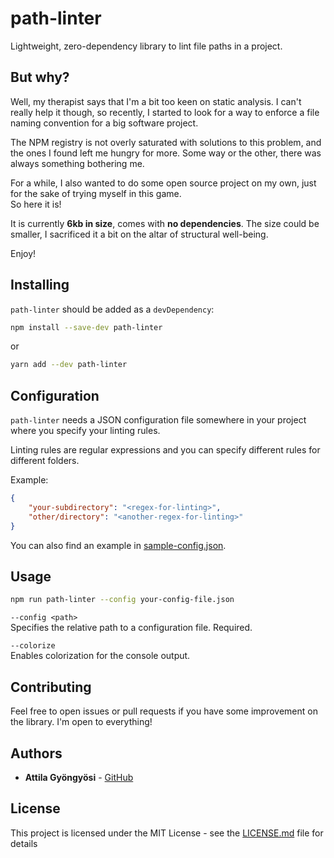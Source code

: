 # path-linter
Lightweight, zero-dependency library to lint file paths in a project.

## But why?
Well, my therapist says that I'm a bit too keen on static analysis.
I can't really help it though, so recently, I started to look for a way to
enforce a file naming convention for a big software project.

The NPM registry is not overly saturated with solutions to this problem, and
the ones I found left me hungry for more. Some way or the other, there was always
something bothering me.

For a while, I also wanted to do some open source project on my own, just for the sake
of trying myself in this game.  
So here it is!

It is currently **6kb in size**, comes with **no dependencies**. The size could be smaller, I sacrificed it a bit on the altar 
of structural well-being.

Enjoy!

## Installing
`path-linter` should be added as a `devDependency`:
```bash
npm install --save-dev path-linter
```
or
```bash
yarn add --dev path-linter
```

## Configuration
`path-linter` needs a JSON configuration file somewhere in your project where you specify
your linting rules.

Linting rules are regular expressions and you can specify different rules for different folders.

Example:
```json
{
    "your-subdirectory": "<regex-for-linting>",
    "other/directory": "<another-regex-for-linting>"
}
```

You can also find an example in [sample-config.json](sample-config.json).

## Usage
```bash
npm run path-linter --config your-config-file.json
```
`--config <path>`  
Specifies the relative path to a configuration file. Required.

`--colorize`  
Enables colorization for the console output.

## Contributing
Feel free to open issues or pull requests if you have some improvement on the library. I'm open to everything!

## Authors
* **Attila Gyöngyösi** - [GitHub](https://github.com/attilagyongyosi)

## License
This project is licensed under the MIT License - see the [LICENSE.md](LICENSE.md) file for details
